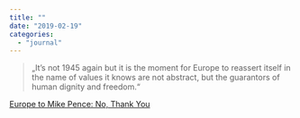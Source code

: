 ```yaml
---
title: ""
date: "2019-02-19"
categories: 
  - "journal"
---
```


> „It’s not 1945 again but it is the moment for Europe to reassert itself in the name of values it knows are not abstract, but the guarantors of human dignity and freedom.“

[Europe to Mike Pence: No, Thank You](https://nyti.ms/2GMPPfe)
